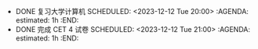 - DONE 复习大学计算机
  SCHEDULED: <2023-12-12 Tue 20:00>
  :AGENDA:
  estimated: 1h
  :END:
- DONE 完成 CET 4 试卷
  SCHEDULED: <2023-12-12 Tue 21:00>
  :AGENDA:
  estimated: 1h
  :END: